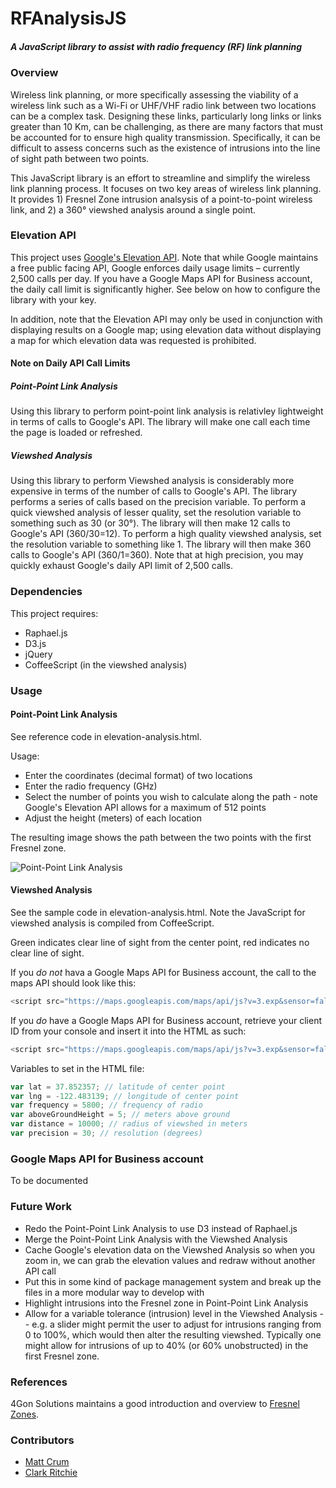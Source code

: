 RFAnalysisJS
=====================

##### A JavaScript library to assist with radio frequency (RF) link planning

### Overview

Wireless link planning, or more specifically assessing the viability of a wireless link such as a Wi-Fi or UHF/VHF radio link between two locations can be a complex task.  Designing these links, particularly long links or links greater than 10 Km, can be challenging, as there are many factors that must be accounted for to ensure high quality transmission.  Specifically, it can be difficult to assess concerns such as the existence of intrusions into the line of sight path between two points.

This JavaScript library is an effort to streamline and simplify the wireless link planning process.  It focuses on two key areas of wireless link planning.  It provides 1) Fresnel Zone intrusion analsysis of a point-to-point wireless link, and 2) a 360° viewshed analysis around a single point.

### Elevation API
This project uses [Google's Elevation API](https://developers.google.com/maps/documentation/elevation/).  Note that while Google maintains a free public facing API, Google enforces daily usage limits – currently 2,500 calls per day.  If you have a Google Maps API for Business account, the daily call limit is significantly higher.  See below on how to configure the library with your key.

In addition, note that the Elevation API may only be used in conjunction with displaying results on a Google map; using elevation data without displaying a map for which elevation data was requested is prohibited.

#### Note on Daily API Call Limits

##### Point-Point Link Analysis

Using this library to perform point-point link analysis is relativley lightweight in terms of calls to Google's API.  The library will make one call each time the page is loaded or refreshed.

##### Viewshed Analysis

Using this library to perform Viewshed analysis is considerably more expensive in terms of the number of calls to Google's API.  The library performs a series of calls based on the precision variable.  To perform a quick viewshed analysis of lesser quality, set the resolution variable to something such as 30 (or 30°).  The library will then make 12 calls to Google's API (360/30=12).  To perform a high quality viewshed analysis, set the resolution variable to something like 1.  The library will then make 360 calls to Google's API (360/1=360).  Note that at high precision, you may quickly exhaust Google's daily API limit of 2,500 calls.  

### Dependencies

This project requires:

 * Raphael.js
 * D3.js
 * jQuery
 * CoffeeScript (in the viewshed analysis)

### Usage

#### Point-Point Link Analysis

See reference code in elevation-analysis.html.

Usage:

* Enter the coordinates (decimal format) of two locations
* Enter the radio frequency (GHz)
* Select the number of points you wish to calculate along the path - note Google's Elevation API allows for a maximum of 512 points
* Adjust the height (meters) of each location

The resulting image shows the path between the two points with the first Fresnel zone.

![Point-Point Link Analysis](https://dl.dropboxusercontent.com/u/100305526/permanent/rf-analysis/p2p.png "Point-Point Link Analysis")

#### Viewshed Analysis

See the sample code in elevation-analysis.html.  Note the JavaScript for viewshed analysis is compiled from CoffeeScript.

Green indicates clear line of sight from the center point, red indicates no clear line of sight.

If you *do not* hava a Google Maps API for Business account, the call to the maps API should look like this:
```javascript
<script src="https://maps.googleapis.com/maps/api/js?v=3.exp&sensor=false&libraries=geometry"></script>
```

If you *do* have a Google Maps API for Business account, retrieve your client ID from your console and insert it into the HTML as such:
```javascript
<script src="https://maps.googleapis.com/maps/api/js?v=3.exp&sensor=false&libraries=geometry&client=CLIENT-ID"></script>
```

Variables to set in the HTML file:

```javascript
var lat = 37.852357; // latitude of center point
var lng = -122.483139; // longitude of center point
var frequency = 5800; // frequency of radio
var aboveGroundHeight = 5; // meters above ground
var distance = 10000; // radius of viewshed in meters    
var precision = 30; // resolution (degrees)
```

###  Google Maps API for Business account

To be documented

### Future Work
* Redo the Point-Point Link Analysis to use D3 instead of Raphael.js
* Merge the Point-Point Link Analysis with the Viewshed Analysis
* Cache Google's elevation data on the Viewshed Analysis so when you zoom in, we can grab the elevation values and redraw without another API call
* Put this in some kind of package management system and break up the files in a more modular way to develop with
* Highlight intrusions into the Fresnel zone in Point-Point Link Analysis
* Allow for a variable tolerance (intrusion) level in the Viewshed Analysis -- e.g. a slider might permit the user to adjust for intrusions ranging from 0 to 100%, which would then alter the resulting viewshed.  Typically one might allow for intrusions of up to 40% (or 60% unobstructed) in the first Fresnel zone.


### References

4Gon Solutions maintains a good introduction and overview to [Fresnel Zones](http://www.4gon.co.uk/solutions/technical_fresnel_zones.php).

### Contributors

* [Matt Crum](https://github.com/mattcrum)
* [Clark Ritchie](https://github.com/clarkritchie)